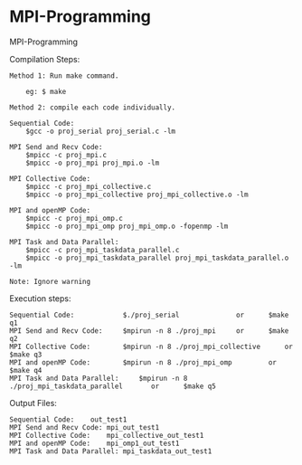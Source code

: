 # MPI-Programming
MPI-Programming

Compilation Steps:

	Method 1: Run make command.
	
		eg: $ make

	Method 2: compile each code individually.

	Sequential Code:
		$gcc -o proj_serial proj_serial.c -lm
		
	MPI Send and Recv Code:
		$mpicc -c proj_mpi.c
		$mpicc -o proj_mpi proj_mpi.o -lm
		
	MPI Collective Code:
		$mpicc -c proj_mpi_collective.c
		$mpicc -o proj_mpi_collective proj_mpi_collective.o -lm
		
	MPI and openMP Code:
		$mpicc -c proj_mpi_omp.c
		$mpicc -o proj_mpi_omp proj_mpi_omp.o -fopenmp -lm
		
	MPI Task and Data Parallel:
		$mpicc -c proj_mpi_taskdata_parallel.c
		$mpicc -o proj_mpi_taskdata_parallel proj_mpi_taskdata_parallel.o -lm

	Note: Ignore warning
Execution steps:

	Sequential Code:			$./proj_serial 				or 		$make q1
	MPI Send and Recv Code:		$mpirun -n 8 ./proj_mpi		or		$make q2
	MPI Collective Code:		$mpirun -n 8 ./proj_mpi_collective		or 		$make q3
	MPI and openMP Code:		$mpirun -n 8 ./proj_mpi_omp			or 			$make q4
	MPI Task and Data Parallel:		$mpirun -n 8 ./proj_mpi_taskdata_parallel		or 		$make q5

Output Files:

	Sequential Code:	out_test1
	MPI Send and Recv Code:	mpi_out_test1
	MPI Collective Code:	mpi_collective_out_test1
	MPI and openMP Code:	mpi_omp1_out_test1
	MPI Task and Data Parallel:	mpi_taskdata_out_test1
